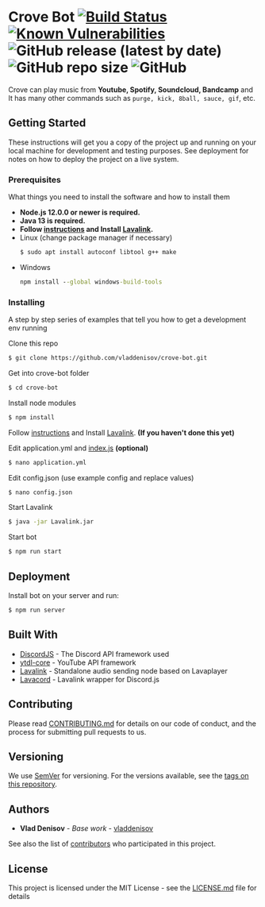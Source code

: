 # Crove Bot [![Build Status](https://travis-ci.com/vladdenisov/crove-bot.svg?branch=master)](https://travis-ci.com/vladdenisov/crove-bot) [![Known Vulnerabilities](https://snyk.io/test/github/vladdenisov/crove-bot/badge.svg?targetFile=package.json)](https://snyk.io/test/github/vladdenisov/crove-bot?targetFile=package.json) ![GitHub release (latest by date)](https://img.shields.io/github/v/release/vladdenisov/crove-bot) ![GitHub repo size](https://img.shields.io/github/repo-size/vladdenisov/crove-bot) ![GitHub](https://img.shields.io/github/license/vladdenisov/crove-bot) 

Crove can play music from __Youtube, Spotify, Soundcloud, Bandcamp__ and It has many other commands such as `purge, kick, 8ball, sauce, gif`, etc.  

## Getting Started

These instructions will get you a copy of the project up and running on your local machine for development and testing purposes. See deployment for notes on how to deploy the project on a live system.

### Prerequisites

What things you need to install the software and how to install them
- __Node.js 12.0.0 or newer is required.__
- __Java 13 is required.__
- __Follow [instructions](https://github.com/Frederikam/Lavalink#server-configuration) and Install [Lavalink](https://github.com/Frederikam/Lavalink).__
- Linux (change package manager if necessary)   
	```sh 
	$ sudo apt install autoconf libtool g++ make  
	```
- Windows  
	```cmd  
	npm install --global windows-build-tools
	```

### Installing

A step by step series of examples that tell you how to get a development env running

Clone this repo
```sh
$ git clone https://github.com/vladdenisov/crove-bot.git
```
Get into crove-bot folder
```sh 
$ cd crove-bot
```

Install node modules
```sh 
$ npm install 
```

Follow [instructions](https://github.com/Frederikam/Lavalink#server-configuration) and Install [Lavalink](https://github.com/Frederikam/Lavalink). __(If you haven't done this yet)__

Edit application.yml and [index.js](https://github.com/vladdenisov/crove-bot/blob/master/index.js#L27) __(optional)__
```sh
$ nano application.yml
```

Edit config.json (use example config and replace values)
```sh
$ nano config.json
```

Start Lavalink 
```sh 
$ java -jar Lavalink.jar
```

Start bot
```sh
$ npm run start
```

## Deployment

Install bot on your server and run: 
```sh
$ npm run server
```

## Built With

* [DiscordJS](https://github.com/discordjs/discord.js) - The Discord API framework used
* [ytdl-core](https://github.com/fent/node-ytdl-core) - YouTube API framework
* [Lavalink](https://github.com/Frederikam/Lavalink) - Standalone audio sending node based on Lavaplayer
* [Lavacord](https://github.com/lavacord/lavacord) - Lavalink wrapper for Discord.js

## Contributing

Please read [CONTRIBUTING.md](https://gist.github.com/PurpleBooth/b24679402957c63ec426) for details on our code of conduct, and the process for submitting pull requests to us.

## Versioning

We use [SemVer](http://semver.org/) for versioning. For the versions available, see the [tags on this repository](https://github.com/your/project/tags). 

## Authors

* **Vlad Denisov** - *Base work* - [vladdenisov](https://github.com/vladdenisov)

See also the list of [contributors](https://github.com/your/project/contributors) who participated in this project.

## License

This project is licensed under the MIT License - see the [LICENSE.md](LICENSE.md) file for details
